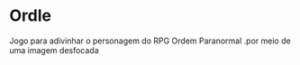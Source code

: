 # Ordle
 Jogo para adivinhar o personagem do RPG Ordem Paranormal .por meio de uma imagem desfocada
